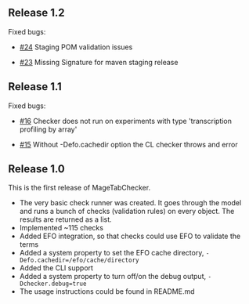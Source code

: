 ## Release 1.2

Fixed bugs:

* [#24](https://github.com/arrayexpress/magetabcheck/issues/24) Staging POM validation issues

* [#23](https://github.com/arrayexpress/magetabcheck/issues/23) Missing Signature for maven staging release


## Release 1.1

Fixed bugs:

* [#16](https://github.com/arrayexpress/magetabcheck/issues/16) Checker does not run on experiments with type 'transcription profiling by array'

* [#15](https://github.com/arrayexpress/magetabcheck/issues/16) Without -Defo.cachedir option the CL checker throws and error

## Release 1.0

This is the first release of MageTabChecker.

 * The very basic check runner was created. It goes through the model and runs a bunch of checks (validation rules) on every object. The results are returned as a list.
 * Implemented ~115 checks
 * Added EFO integration, so that checks could use EFO to validate the terms
 * Added a system property to set the EFO cache directory, `-Defo.cachedir=/efo/cache/directory`
 * Added the CLI support
 * Added a system property to turn off/on the debug output, `-Dchecker.debug=true`
 * The usage instructions could be found in README.md